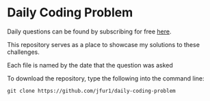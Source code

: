 # Daily Coding Problem

Daily questions can be found by subscribing for free [here](https://www.dailycodingproblem.com/).

This repository serves as a place to showcase my solutions to these challenges. 

Each file is named by the date that the question was asked 

To download the repository, type the following into the command line:

```
git clone https://github.com/jfur1/daily-coding-problem
```
